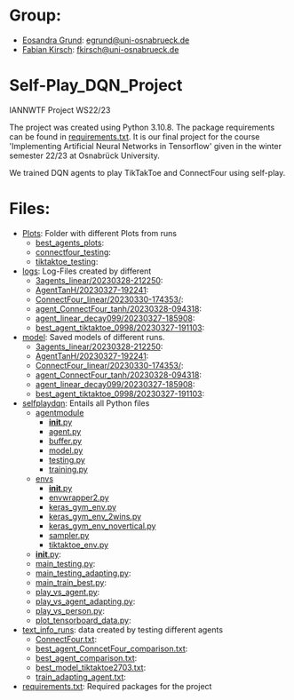 
# Group:
* [Eosandra Grund](https://github.com/egrund/): egrund@uni-osnabrueck.de
* [Fabian Kirsch](https://github.com/Kirschberg32/): fkirsch@uni-osnabrueck.de

# Self-Play_DQN_Project
IANNWTF Project WS22/23

The project was created using Python 3.10.8. The package requirements can be found in [requirements.txt](requirements.txt). It is our final project for the course 'Implementing Artificial Neural Networks in Tensorflow' given in the winter semester 22/23 at Osnabrück University. 

We trained DQN agents to play TikTakToe and ConnectFour using self-play.


# Files: 

* [Plots](Plots): Folder with different Plots from runs
  * [best_agents_plots](Plots/best_agents_plots):
  * [connectfour_testing](Plots/connectfour_testing):
  * [tiktaktoe_testing](Plots/tiktaktoe_testing):
* [logs](logs): Log-Files created by different
  * [3agents_linear/20230328-212250](logs/3agents_linear/20230328-212250):
  * [AgentTanH/20230327-192241](logs/AgentTanH/20230327-192241):
  * [ConnectFour_linear/20230330-174353/](logs/ConnectFour_linear/20230330-174353):
  * [agent_ConnectFour_tanh/20230328-094318](logs/agent_ConnectFour_tanh/20230328-094318):
  * [agent_linear_decay099/20230327-185908](logs/agent_linear_decay099/20230327-185908):
  * [best_agent_tiktaktoe_0998/20230327-191103](logs/best_agent_tiktaktoe_0998/20230327-191103):
* [model](model): Saved models of different runs. 
  * [3agents_linear/20230328-212250](model/3agents_linear/20230328-212250):
  * [AgentTanH/20230327-192241](model/AgentTanH/20230327-192241):
  * [ConnectFour_linear/20230330-174353/](model/ConnectFour_linear/20230330-174353):
  * [agent_ConnectFour_tanh/20230328-094318](model/agent_ConnectFour_tanh/20230328-094318):
  * [agent_linear_decay099/20230327-185908](model/agent_linear_decay099/20230327-185908):
  * [best_agent_tiktaktoe_0998/20230327-191103](model/best_agent_tiktaktoe_0998/20230327-191103): 
* [selfplaydqn](selfplaydqn): Entails all Python files
  * [agentmodule](selfplaydqn/agentmodule)
    * [__init__.py](selfplaydqn/agentmodule/__init__.py)
    * [agent.py](selfplaydqn/agentmodule/__init__.py)
    * [buffer.py](selfplaydqn/agentmodule/__init__.py)
    * [model.py](selfplaydqn/agentmodule/__init__.py)
    * [testing.py](selfplaydqn/agentmodule/__init__.py)
    * [training.py](selfplaydqn/agentmodule/__init__.py)
  * [envs](selfplaydqn/envs)
    * [__init__.py](selfplaydqn/envs/__init__.py)
    * [envwrapper2.py](selfplaydqn/envs/envwrapper2.py)
    * [keras_gym_env.py](selfplaydqn/envs/keras_gym_env.py)
    * [keras_gym_env_2wins.py ](selfplaydqn/envs/keras_gym_env_2wins.py )
    * [keras_gym_env_novertical.py](selfplaydqn/envs/keras_gym_env_novertical.py)
    * [sampler.py](selfplaydqn/envs/sampler.py)
    * [tiktaktoe_env.py](selfplaydqn/envs/tiktaktoe_env.py)
  * [__init__.py](selfplaydqn/__init__.py):
  * [main_testing.py](selfplaydqn/main_testing.py):
  * [main_testing_adapting.py](selfplaydqn/main_testing_adapting.py):
  * [main_train_best.py](selfplaydqn/main_train_best.py):
  * [play_vs_agent.py](selfplaydqn/play_vs_agent.py):
  * [play_vs_agent_adapting.py](selfplaydqn/play_vs_agent_adapting.py):
  * [play_vs_person.py](selfplaydqn/play_vs_person.py):
  * [plot_tensorboard_data.py](selfplaydqn/plot_tensorboard_data.py):
* [text_info_runs](text_info_runs): data created by testing different agents
  * [ConnectFour.txt](text_info_runs/ConnectFour.txt):
  * [best_agent_ConncetFour_comparison.txt](text_info_runs/best_agent_ConncetFour_comparison.txt):
  * [best_agent_comparison.txt](text_info_runs/best_agent_comparison.txt):
  * [best_model_tiktaktoe2703.txt](text_info_runs/best_model_tiktaktoe2703.txt):
  * [train_adapting_agent.txt](text_info_runs/train_adapting_agent.txt):
* [requirements.txt](requirements.txt): Required packages for the project
